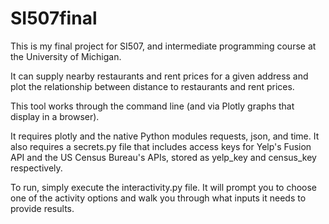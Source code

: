 # SI507final
This is my final project for SI507, and intermediate programming course at the University of Michigan. 

It can supply nearby restaurants and rent prices for a given address and plot the relationship between distance to restaurants and rent prices.

This tool works through the command line (and via Plotly graphs that display in a browser). 

It requires plotly and the native Python modules requests, json, and time. It also requires a secrets.py file that includes access keys for Yelp's Fusion API and the US Census Bureau's APIs, stored as yelp_key and census_key respectively. 

To run, simply execute the interactivity.py file. It will prompt you to choose one of the activity options and walk you through what inputs it needs to provide results. 
